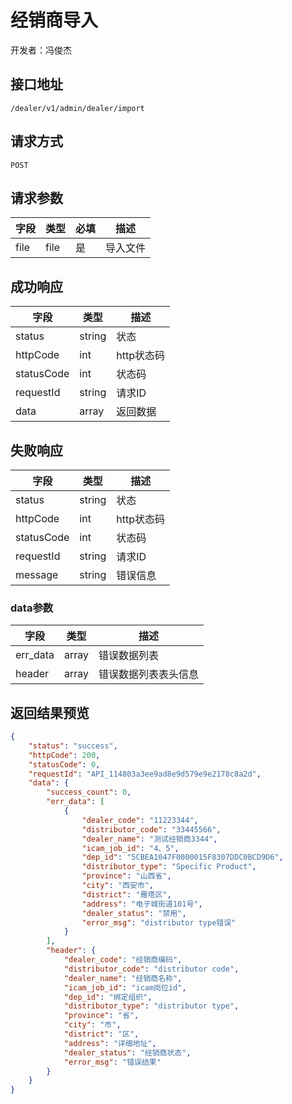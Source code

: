 # 经销商导入

开发者：冯俊杰

## 接口地址

`/dealer/v1/admin/dealer/import`

## 请求方式

`POST`

## 请求参数

| 字段 | 类型   | 必填 | 描述     |
| ---- | ------ | ---- | -------- |
| file   | file    | 是   | 导入文件   |

## 成功响应

| 字段       | 类型    | 描述        |
| ---------- | ------- | ----------- |
| status    | string  | 状态    |
| httpCode     | int  | http状态码    |
| statusCode | int  | 状态码 |
| requestId | string  | 请求ID |
| data  | array  | 返回数据      |

## 失败响应

| 字段       | 类型    | 描述        |
| ---------- | ------- | ----------- |
| status    | string  | 状态    |
| httpCode     | int  | http状态码    |
| statusCode | int  | 状态码 |
| requestId | string  | 请求ID |
| message  | string  | 错误信息      |

### data参数

| 字段 | 类型 | 描述 |
| --- | --- | --- |
| err_data | array | 错误数据列表 |
| header | array | 错误数据列表表头信息 |

## 返回结果预览

```json
{
    "status": "success",
    "httpCode": 200,
    "statusCode": 0,
    "requestId": "API_114803a3ee9ad8e9d579e9e2178c8a2d",
    "data": {
        "success_count": 0,
        "err_data": [
            {
                "dealer_code": "11223344",
                "distributor_code": "33445566",
                "dealer_name": "测试经销商3344",
                "icam_job_id": "4、5",
                "dep_id": "5CBEA1047F0000015F8307DDC0BCD9D6",
                "distributor_type": "Specific Product",
                "province": "山西省",
                "city": "西安市",
                "district": "雁塔区",
                "address": "电子城街道101号",
                "dealer_status": "禁用",
                "error_msg": "distributor type错误"
            }
        ],
        "header": {
            "dealer_code": "经销商编码",
            "distributor_code": "distributor code",
            "dealer_name": "经销商名称",
            "icam_job_id": "icam岗位id",
            "dep_id": "绑定组织",
            "distributor_type": "distributor type",
            "province": "省",
            "city": "市",
            "district": "区",
            "address": "详细地址",
            "dealer_status": "经销商状态",
            "error_msg": "错误结果"
        }
    }
}
```